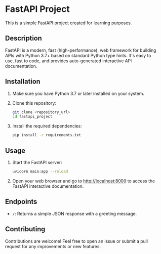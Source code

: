 # FastAPI Project

This is a simple FastAPI project created for learning purposes.

## Description

FastAPI is a modern, fast (high-performance), web framework for building APIs with Python 3.7+ based on standard Python type hints. It's easy to use, fast to code, and provides auto-generated interactive API documentation.

## Installation

1. Make sure you have Python 3.7 or later installed on your system.
2. Clone this repository:

    ```bash
    git clone <repository_url>
    cd fastapi_project
    ```

3. Install the required dependencies:

    ```bash
    pip install -r requirements.txt
    ```

## Usage

1. Start the FastAPI server:

    ```bash
    uvicorn main:app --reload
    ```

2. Open your web browser and go to [http://localhost:8000](http://localhost:8000) to access the FastAPI interactive documentation.

## Endpoints

- `/`: Returns a simple JSON response with a greeting message.

## Contributing

Contributions are welcome! Feel free to open an issue or submit a pull request for any improvements or new features.

